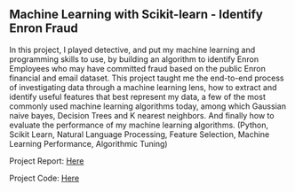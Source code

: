 ## Machine Learning with Scikit-learn - Identify Enron Fraud 

In this project, I played detective, and put my machine learning and programming skills to use, by building an algorithm to identify Enron Employees who may have committed fraud based on the public Enron financial and email dataset. This project taught me the end-to-end process of investigating data through a machine learning lens, how to extract and identify useful features that best represent my data, a few of the most commonly used machine learning algorithms today, among which Gaussian naive bayes, Decision Trees and K nearest neighbors. And  finally how to evaluate the performance of my machine learning algorithms. (Python, Scikit Learn, Natural Language Processing, Feature Selection, Machine Learning Performance, Algorithmic Tuning)

Project Report: [Here](https://github.com/marinos-st/Data-Analysis-Projects/blob/master/Machine%20Learning%20-%20Enron%20Fraud%20Detection/Project%20Report.pdf)

Project Code: [Here](https://github.com/marinos-st/Data-Analysis-Projects/blob/master/Machine%20Learning%20-%20Enron%20Fraud%20Detection/poi_id.py)